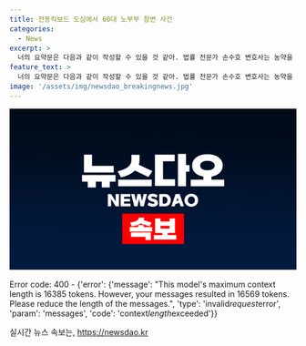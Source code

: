```yaml
---
title: 전동킥보드 도심에서 60대 노부부 참변 사건
categories:
  - News
excerpt: >
  너의 요약문은 다음과 같이 작성할 수 있을 것 같아. 법률 전문가 손수호 변호사는 농약을 이용해 전 여자친구를 살해한 혐의로 기소된 30대 남성의 항소심과 관련하여 설명했다. 이 외에도 최근 발생한 농약을 이용한 범죄들과 관련된 현황과 대처 방안에 대해 강조했다. 농약을 이용한 범죄의 형량이 어떻게 결정되는지, 그리고 항소심 결과가 대법원까지 영향을 미칠 수 있는지에 대해 설명하면서 관련된 이슈를 전반적으로 이야기했다.
feature_text: >
  너의 요약문은 다음과 같이 작성할 수 있을 것 같아. 법률 전문가 손수호 변호사는 농약을 이용해 전 여자친구를 살해한 혐의로 기소된 30대 남성의 항소심과 관련하여 설명했다. 이 외에도 최근 발생한 농약을 이용한 범죄들과 관련된 현황과 대처 방안에 대해 강조했다. 농약을 이용한 범죄의 형량이 어떻게 결정되는지, 그리고 항소심 결과가 대법원까지 영향을 미칠 수 있는지에 대해 설명하면서 관련된 이슈를 전반적으로 이야기했다.
image: '/assets/img/newsdao_breakingnews.jpg'
---
```


<p><img src="/assets/img/newsdao_breakingnews.jpg" alt="bookingtag 속보" /></p>

<p>Error code: 400 - {'error': {'message': "This model's maximum context length is 16385 tokens. However, your messages resulted in 16569 tokens. Please reduce the length of the messages.", 'type': 'invalid<em>request</em>error', 'param': 'messages', 'code': 'context<em>length</em>exceeded'}}</p>
실시간 뉴스 속보는, <a href="https://newsdao.kr" rel="dofollow">https://newsdao.kr</a>


